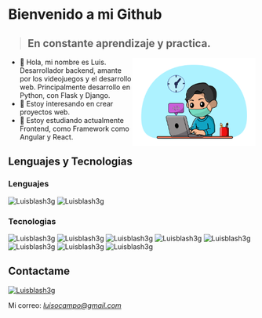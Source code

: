 # Bienvenido a mi Github
> ## En constante aprendizaje y practica.


<div>
  <img align="right" width="250" height="180" src="https://github.com/Luis-Blash/Luis-Blash/blob/main/recursos/yo.png"></img>
  <ul align="left">
    <li>👋 Hola, mi nombre es Luis. Desarrollador backend, amante por los videojuegos y el desarrollo web. 
Principalmente desarrollo en Python, con Flask y Django.
  </li>
    <li>
      👀 Estoy interesando en crear proyectos web.
  </li>
    <li>
      🌱 Estoy estudiando actualmente Frontend, como Framework como Angular y React.
  </li>
  </ul>
  
</div>

## Lenguajes y Tecnologias
### Lenguajes
![Luisblash3g](https://img.shields.io/twitter/url/http/shields.io.svg?color=fff&style=plastic&logo=javascript&logoColor=000&labelColor=F7DF1E&label=JavaScript)
![Luisblash3g](https://img.shields.io/twitter/url/http/shields.io.svg?color=fff&style=plastic&logo=python&logoColor=fff&labelColor=3776AB&label=Python)

### Tecnologias
![Luisblash3g](https://img.shields.io/twitter/url/http/shields.io.svg?color=fff&style=plastic&logo=html5&logoColor=fff&labelColor=E34F26&label=HTML)
![Luisblash3g](https://img.shields.io/twitter/url/http/shields.io.svg?color=fff&style=plastic&logo=css3&logoColor=fff&labelColor=1572B6&label=CSS)
![Luisblash3g](https://img.shields.io/twitter/url/http/shields.io.svg?color=fff&style=plastic&logo=docker&logoColor=fff&labelColor=2496ED&label=Docker)
![Luisblash3g](https://img.shields.io/twitter/url/http/shields.io.svg?color=fff&style=plastic&logo=react&logoColor=000&labelColor=61DAFB&label=React)
![Luisblash3g](https://img.shields.io/twitter/url/http/shields.io.svg?color=fff&style=plastic&logo=flask&logoColor=fff&labelColor=000000&label=Flask)
![Luisblash3g](https://img.shields.io/twitter/url/http/shields.io.svg?color=fff&style=plastic&logo=django&logoColor=fff&labelColor=092E20&label=Django)
![Luisblash3g](https://img.shields.io/twitter/url/http/shields.io.svg?color=fff&style=plastic&logo=mongodb&logoColor=fff&labelColor=47A248&label=MongoDB)
![Luisblash3g](https://img.shields.io/twitter/url/http/shields.io.svg?color=fff&style=plastic&logo=mysql&logoColor=fff&labelColor=4479A1&label=Mysql)


## Contactame
[![Luisblash3g](https://img.shields.io/twitter/url/http/shields.io.svg?color=fff&style=plastic&logo=twitter&logoColor=fff&labelColor=1DA1F2&label=LuisBlash)](https://twitter.com/luisblash3)

Mi correo: *luisocampo@gmail.com*
